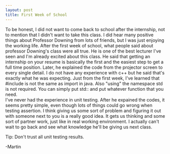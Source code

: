 ```yaml
---
layout: post
title: First Week of School
---
```


  To be honest, I did not want to come back to school after the internship, not to mention that I didn't want to take this class.  I did hear many positive things about Professor Downing from lots of friends, but I was just enjoying the working life.  After the first week of school, what people said about professor Downing's class were all true.  He is one of the best lecturer I've seen and I'm already excited about this class.  He said that getting an internship on your resume is basically the first and the easiest step to get a full time position.  Later, he explained the code from the projector screen to every single detail.  I do not have any experience with c++ but he said that's exactly what he was expecting.  Just from the first week, I've learned that #include is not the same as import in java.  Also "using" the namespace std is not required.  You can simply put std:: and put whatever function that you need.  
  I've never had the experience in unit testing.  After he expained the codes, it seems pretty simple, even though lots of things could go wrong when testing assertion.  I think giving us some sort of problem and figuring it out with someone next to you is a really good idea.  It gets us thinking and some sort of partner work, just like in real working environment.  I actually can't wait to go back and see what knowledge he'll be giving us next class.
  
  Tip: Don't trust all unit testing results.
  
-Martin



